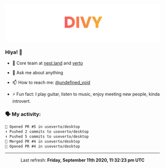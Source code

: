 
![](https://github.com/divy-work/divy-work/raw/master/assets/divy.png)

### Hiya! 👋

- 🔭 Core team at [nest.land](https://github.com/nestdotland/nest.land) and [verto](https://github.com/useverto/verto)

- 💬 Ask me about anything

- 📫 How to reach me: [@undefined_void](https://instagram.com/divy.exe)

- ⚡ Fun fact: I play guitar, listen to music, enjoy meeting new people, kinda introvert.

### 🗣 My activity:

```
💪 Opened PR #5 in useverto/desktop
⬆️ Pushed 2 commits to useverto/desktop
⬆️ Pushed 5 commits to useverto/desktop
🎉 Merged PR #4 in useverto/desktop
💪 Opened PR #4 in useverto/desktop
```

------------
<p align="center">Last refresh: <b>Friday, September 11th 2020, 11:32:23 pm UTC</b></p>
